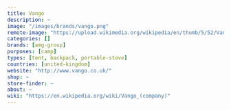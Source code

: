 ```yaml
---
title: Vango
description: ~
image: "/images/brands/vango.png"
remote-image: "https://upload.wikimedia.org/wikipedia/en/thumb/5/52/Vango_logo.svg/240px-Vango_logo.svg.png"
categories: []
brands: [amg-group]
purposes: [camp]
types: [tent, backpack, portable-stove]
countries: [united-kingdom]
website: "http://www.vango.co.uk/"
shop: ~
store-finder: ~
about: ~
wiki: "https://en.wikipedia.org/wiki/Vango_(company)"
---
```

